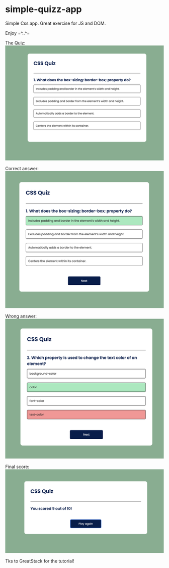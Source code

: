 # simple-quizz-app


Simple Css app.
Great exercise for JS and DOM.

Enjoy =^..^=
  
 The Quiz:
 ![Example Image](the-quiz.png)

 Correct answer:
 ![Example Image](correct-answer.png)

 Wrong answer:
 ![Example Image](wrong-answer.png)

  Final score:
 ![Example Image](score.png)


Tks to GreatStack for the tutorial!
